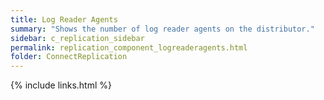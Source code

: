 ```yaml
---
title: Log Reader Agents
summary: "Shows the number of log reader agents on the distributor."
sidebar: c_replication_sidebar
permalink: replication_component_logreaderagents.html
folder: ConnectReplication
---
```



{% include links.html %}
